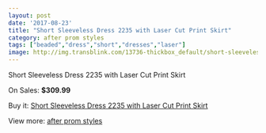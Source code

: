 ```yaml
---
layout: post
date: '2017-08-23'
title: "Short Sleeveless Dress 2235 with Laser Cut Print Skirt"
category: after prom styles
tags: ["beaded","dress","short","dresses","laser"]
image: http://img.transblink.com/13736-thickbox_default/short-sleeveless-dress-2235-with-laser-cut-print-skirt.jpg
---
```

Short Sleeveless Dress 2235 with Laser Cut Print Skirt

On Sales: **$309.99**
<a href="https://www.transblink.com/en/after-prom-styles/4402-short-sleeveless-dress-2235-with-laser-cut-print-skirt.html"><amp-img layout="responsive" width="600" height="600" src="//img.transblink.com/13736-thickbox_default/short-sleeveless-dress-2235-with-laser-cut-print-skirt.jpg" alt="Short Sleeveless Dress 2235 with Laser Cut Print Skirt 0" /></a>
<a href="https://www.transblink.com/en/after-prom-styles/4402-short-sleeveless-dress-2235-with-laser-cut-print-skirt.html"><amp-img layout="responsive" width="600" height="600" src="//img.transblink.com/13738-thickbox_default/short-sleeveless-dress-2235-with-laser-cut-print-skirt.jpg" alt="Short Sleeveless Dress 2235 with Laser Cut Print Skirt 1" /></a>
<a href="https://www.transblink.com/en/after-prom-styles/4402-short-sleeveless-dress-2235-with-laser-cut-print-skirt.html"><amp-img layout="responsive" width="600" height="600" src="//img.transblink.com/13737-thickbox_default/short-sleeveless-dress-2235-with-laser-cut-print-skirt.jpg" alt="Short Sleeveless Dress 2235 with Laser Cut Print Skirt 2" /></a>

Buy it: [Short Sleeveless Dress 2235 with Laser Cut Print Skirt](https://www.transblink.com/en/after-prom-styles/4402-short-sleeveless-dress-2235-with-laser-cut-print-skirt.html "Short Sleeveless Dress 2235 with Laser Cut Print Skirt")

View more: [after prom styles](https://www.transblink.com/en/55-after-prom-styles "after prom styles")